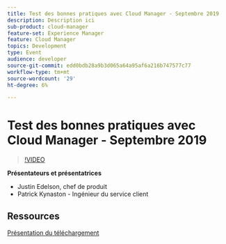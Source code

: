 ```yaml
---
title: Test des bonnes pratiques avec Cloud Manager - Septembre 2019
description: Description ici
sub-product: cloud-manager
feature-set: Experience Manager
feature: Cloud Manager
topics: Development
type: Event
audience: developer
source-git-commit: edd0bdb28a9b3d065a64a95af6a216b747577c77
workflow-type: tm+mt
source-wordcount: '29'
ht-degree: 6%

---
```


# Test des bonnes pratiques avec Cloud Manager - Septembre 2019

>[!VIDEO](https://video.tv.adobe.com/v/329028/?quality=9&learn=on)

**Présentateurs et présentatrices**

* Justin Edelson, chef de produit
* Patrick Kynaston - Ingénieur du service client

## Ressources

[Présentation du téléchargement](./assets/CloudManagerWebinarSeptember2019.pdf)